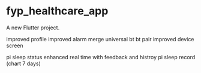 # fyp_healthcare_app

A new Flutter project.


improved profile
improved alarm
merge universal bt
bt pair
improved device screen

pi sleep status 
enhanced real time with feedback and histroy
pi
sleep record (chart 7 days)
